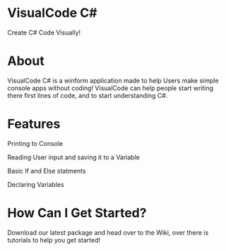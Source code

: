 # VisualCode C#
Create C# Code Visually!

About
=================
VisualCode C# is a winform application made to help Users make simple console apps without coding!
VisualCode can help people start writing there first lines of code, and to start understanding C#.

Features
=================
Printing to Console

Reading User input and saving it to a Variable

Basic If and Else statments

Declaring Variables

How Can I Get Started?
=====================
Download our latest package and head over to the Wiki, over there is tutorials to help you get started!


